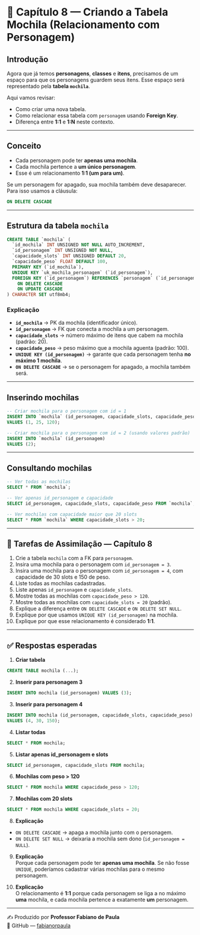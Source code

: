 # 📖 Capítulo 8 — Criando a Tabela Mochila (Relacionamento com Personagem)

## Introdução

Agora que já temos **personagens**, **classes** e **itens**, precisamos de um espaço para que os personagens guardem seus itens. Esse espaço será representado pela **tabela `mochila`**.

Aqui vamos revisar:
- Como criar uma nova tabela.
- Como relacionar essa tabela com `personagem` usando **Foreign Key**.
- Diferença entre **1:1** e **1:N** neste contexto.

---

## Conceito

- Cada personagem pode ter **apenas uma mochila**.  
- Cada mochila pertence a **um único personagem**.  
- Esse é um relacionamento **1:1 (um para um)**.

Se um personagem for apagado, sua mochila também deve desaparecer. Para isso usamos a cláusula:
```sql
ON DELETE CASCADE
```

---

## Estrutura da tabela `mochila`

```sql
CREATE TABLE `mochila` (
  `id_mochila` INT UNSIGNED NOT NULL AUTO_INCREMENT,
  `id_personagem` INT UNSIGNED NOT NULL,
  `capacidade_slots` INT UNSIGNED DEFAULT 20,
  `capacidade_peso` FLOAT DEFAULT 100,
  PRIMARY KEY (`id_mochila`),
  UNIQUE KEY `uk_mochila_personagem` (`id_personagem`),
  FOREIGN KEY (`id_personagem`) REFERENCES `personagem` (`id_personagem`)
    ON DELETE CASCADE
    ON UPDATE CASCADE
) CHARACTER SET utf8mb4;
```

### Explicação
- **`id_mochila`** → PK da mochila (identificador único).
- **`id_personagem`** → FK que conecta a mochila a um personagem.
- **`capacidade_slots`** → número máximo de itens que cabem na mochila (padrão: 20).
- **`capacidade_peso`** → peso máximo que a mochila aguenta (padrão: 100).
- **`UNIQUE KEY (id_personagem)`** → garante que cada personagem tenha **no máximo 1 mochila**.
- **`ON DELETE CASCADE`** → se o personagem for apagado, a mochila também será.

---

## Inserindo mochilas

```sql
-- Criar mochila para o personagem com id = 1
INSERT INTO `mochila` (id_personagem, capacidade_slots, capacidade_peso)
VALUES (1, 25, 120);

-- Criar mochila para o personagem com id = 2 (usando valores padrão)
INSERT INTO `mochila` (id_personagem)
VALUES (2);
```

---

## Consultando mochilas

```sql
-- Ver todas as mochilas
SELECT * FROM `mochila`;

-- Ver apenas id_personagem e capacidade
SELECT id_personagem, capacidade_slots, capacidade_peso FROM `mochila`;

-- Ver mochilas com capacidade maior que 20 slots
SELECT * FROM `mochila` WHERE capacidade_slots > 20;
```

---

## 📝 Tarefas de Assimilação — Capítulo 8

1. Crie a tabela `mochila` com a FK para `personagem`.
2. Insira uma mochila para o personagem com `id_personagem = 3`.
3. Insira uma mochila para o personagem com `id_personagem = 4`, com capacidade de 30 slots e 150 de peso.
4. Liste todas as mochilas cadastradas.
5. Liste apenas `id_personagem` e `capacidade_slots`.
6. Mostre todas as mochilas com `capacidade_peso > 120`.
7. Mostre todas as mochilas com `capacidade_slots = 20` (padrão).
8. Explique a diferença entre `ON DELETE CASCADE` e `ON DELETE SET NULL`.
9. Explique por que usamos `UNIQUE KEY (id_personagem)` na mochila.
10. Explique por que esse relacionamento é considerado **1:1**.

---

## ✅ Respostas esperadas

1. **Criar tabela**
```sql
CREATE TABLE mochila (...);
```

2. **Inserir para personagem 3**
```sql
INSERT INTO mochila (id_personagem) VALUES (3);
```

3. **Inserir para personagem 4**
```sql
INSERT INTO mochila (id_personagem, capacidade_slots, capacidade_peso)
VALUES (4, 30, 150);
```

4. **Listar todas**
```sql
SELECT * FROM mochila;
```

5. **Listar apenas id_personagem e slots**
```sql
SELECT id_personagem, capacidade_slots FROM mochila;
```

6. **Mochilas com peso > 120**
```sql
SELECT * FROM mochila WHERE capacidade_peso > 120;
```

7. **Mochilas com 20 slots**
```sql
SELECT * FROM mochila WHERE capacidade_slots = 20;
```

8. **Explicação**  
- `ON DELETE CASCADE` → apaga a mochila junto com o personagem.  
- `ON DELETE SET NULL` → deixaria a mochila sem dono (`id_personagem = NULL`).

9. **Explicação**  
Porque cada personagem pode ter **apenas uma mochila**. Se não fosse `UNIQUE`, poderíamos cadastrar várias mochilas para o mesmo personagem.

10. **Explicação**  
O relacionamento é **1:1** porque cada personagem se liga a no máximo **uma** mochila, e cada mochila pertence a exatamente **um** personagem.

---

✍️ Produzido por **Professor Fabiano de Paula**  
🔗 GitHub — [fabianorpaula](https://github.com/fabianorpaula)

